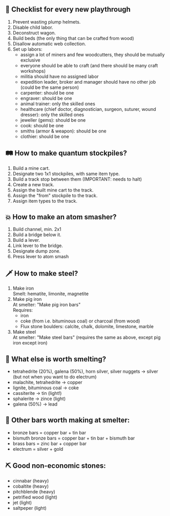 ## 🐴 Checklist for every new playthrough
1. Prevent wasting plump helmets.
2. Disable child labor.
3. Deconstruct wagon.
4. Build beds (the only thing that can be crafted from wood)
5. Disallow automatic web collection.
6. Set up labors:
   - assign a lot of miners and few woodcutters, they should be mutually exclusive
   - everyone should be able to craft (and there should be many craft workshops)
   - militia should have no assigned labor
   - expedition leader, broker and manager should have no other job (could be the same person)
   - carpenter: should be one
   - engraver: should be one
   - animal trainer: only the skilled ones
   - healthcare (chief doctor, diagnostician, surgeon, suturer, wound dresser): only the skilled ones
   - jeweller (gems): should be one
   - cook: should be one
   - smiths (armor & weapon): should be one
   - clothier: should be one


## 🛤️ How to make quantum stockpiles?
1. Build a mine cart.
2. Designate two 1x1 stockpiles, with same item type.
3. Build a track stop between them (IMPORTANT: needs to halt)
4. Create a new track.
5. Assign the built mine cart to the track.
6. Assign the "from" stockpile to the track.
7. Assign item types to the track.

## 💥 How to make an atom smasher?
1. Build channel, min. 2x1
2. Build a bridge below it.
3. Build a lever.
4. Link lever to the bridge.
5. Designate dump zone.
6. Press lever to atom smash

## 🗡️ How to make steel?
1. Make iron  
Smelt: hematite, limonite, magnetite
2. Make pig iron  
At smelter: "Make pig iron bars"  
Requires:  
    - iron
    - coke (from i.e. bituminous coal) or charcoal (from wood)
    - Flux stone boulders: calcite, chalk, dolomite, limestone, marble
3. Make steel  
At smelter: "Make steel bars" (requires the same as above, except pig iron except iron)

## 🧈 What else is worth smelting?
- tetrahedrite (20%), galena (50%), horn silver, silver nuggets -> silver (but not when you want to do electrum)
- malachite, tetrahedrite -> copper
- lignite, bituminous coal -> coke
- cassiterite -> tin (light!)
- sphalerite -> zince (light)
- galena (50%) -> lead

## 🧈 Other bars worth making at smelter:
- bronze bars = copper bar + tin bar
- bismuth bronze bars = copper bar + tin bar + bismuth bar
- brass bars = zinc bar + copper bar
- electrum = silver + gold

## ⛏️ Good non-economic stones:
- cinnabar (heavy)
- cobaltite (heavy)
- pitchblende (heavy)
- petrified wood (light)
- jet (light)
- saltpeper (light)
